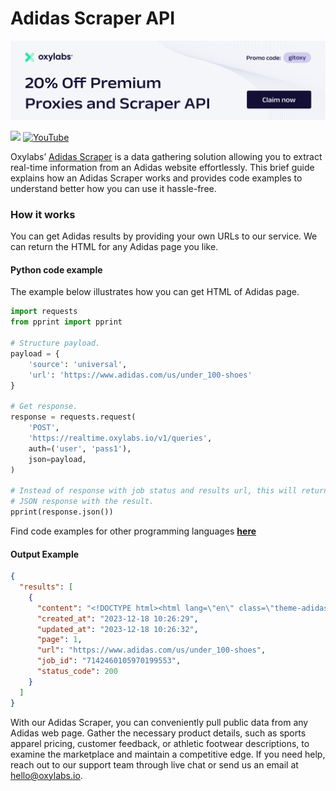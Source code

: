 # Adidas Scraper API

[![Oxylabs promo code](https://raw.githubusercontent.com/oxylabs/product-integrations/refs/heads/master/Affiliate-Universal-1090x275.png)](https://oxylabs.io/pages/gitoxy?utm_source=877&utm_medium=affiliate&groupid=877&utm_content=adidas-scraper-github&transaction_id=102f49063ab94276ae8f116d224b67)

[![](https://dcbadge.limes.pink/api/server/Pds3gBmKMH?style=for-the-badge&theme=discord)](https://discord.gg/Pds3gBmKMH) [![YouTube](https://img.shields.io/badge/YouTube-Oxylabs-red?style=for-the-badge&logo=youtube&logoColor=white)](https://www.youtube.com/@oxylabs)

Oxylabs’ [Adidas Scraper](https://oxylabs.io/products/scraper-api/ecommerce/adidas?utm_source=github&utm_medium=repositories&utm_campaign=product) is a data gathering solution allowing you to extract real-time information from an Adidas website effortlessly. This brief guide explains how an Adidas Scraper works and provides code examples to understand better how you can use it hassle-free.

### How it works

You can get Adidas results by providing your own URLs to our service. We can return the HTML for any Adidas page you like.

#### Python code example

The example below illustrates how you can get HTML of Adidas page.

```python
import requests
from pprint import pprint

# Structure payload.
payload = {
    'source': 'universal',
    'url': 'https://www.adidas.com/us/under_100-shoes'
}

# Get response.
response = requests.request(
    'POST',
    'https://realtime.oxylabs.io/v1/queries',
    auth=('user', 'pass1'),
    json=payload,
)

# Instead of response with job status and results url, this will return the
# JSON response with the result.
pprint(response.json())
```
Find code examples for other programming languages [**here**](https://github.com/oxylabs/adidas-scraper/tree/main/code%20examples)

#### Output Example
```json
{
  "results": [
    {
      "content": "<!DOCTYPE html><html lang=\"en\" class=\"theme-adidas\" prefix=\"og: http://ogp.me/ns# fb: http://ogp.me/ ... </html>",
      "created_at": "2023-12-18 10:26:29",
      "updated_at": "2023-12-18 10:26:32",
      "page": 1,
      "url": "https://www.adidas.com/us/under_100-shoes",
      "job_id": "7142460105970199553",
      "status_code": 200
    }
  ]
}
```
With our Adidas Scraper, you can conveniently pull public data from any Adidas web page. Gather the necessary product details, such as sports apparel pricing, customer feedback, or athletic footwear descriptions, to examine the marketplace and maintain a competitive edge. If you need help, reach out to our support team through live chat or send us an email at hello@oxylabs.io.

